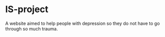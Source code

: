 # IS-project
A website aimed to help people with depression so they do not have to go through so much trauma.

